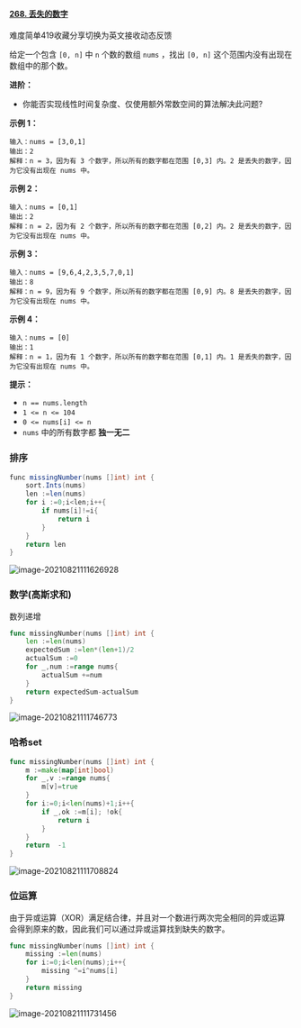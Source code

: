 #### [268. 丢失的数字](https://leetcode-cn.com/problems/missing-number/)

难度简单419收藏分享切换为英文接收动态反馈

给定一个包含 `[0, n]` 中 `n` 个数的数组 `nums` ，找出 `[0, n]` 这个范围内没有出现在数组中的那个数。

 

**进阶：**

- 你能否实现线性时间复杂度、仅使用额外常数空间的算法解决此问题?

 

**示例 1：**

```
输入：nums = [3,0,1]
输出：2
解释：n = 3，因为有 3 个数字，所以所有的数字都在范围 [0,3] 内。2 是丢失的数字，因为它没有出现在 nums 中。
```

**示例 2：**

```
输入：nums = [0,1]
输出：2
解释：n = 2，因为有 2 个数字，所以所有的数字都在范围 [0,2] 内。2 是丢失的数字，因为它没有出现在 nums 中。
```

**示例 3：**

```
输入：nums = [9,6,4,2,3,5,7,0,1]
输出：8
解释：n = 9，因为有 9 个数字，所以所有的数字都在范围 [0,9] 内。8 是丢失的数字，因为它没有出现在 nums 中。
```

**示例 4：**

```
输入：nums = [0]
输出：1
解释：n = 1，因为有 1 个数字，所以所有的数字都在范围 [0,1] 内。1 是丢失的数字，因为它没有出现在 nums 中。
```

 

**提示：**

- `n == nums.length`
- `1 <= n <= 104`
- `0 <= nums[i] <= n`
- `nums` 中的所有数字都 **独一无二**

### 排序

```java
func missingNumber(nums []int) int {
    sort.Ints(nums)
    len :=len(nums)
    for i :=0;i<len;i++{
        if nums[i]!=i{
            return i
        }
    }
    return len
}
```

![image-20210821111626928](C:\Users\solfeng\AppData\Roaming\Typora\typora-user-images\image-20210821111626928.png)

### 数学(高斯求和)

数列递增

```go
func missingNumber(nums []int) int {
    len :=len(nums)
    expectedSum :=len*(len+1)/2
    actualSum :=0
    for _,num :=range nums{
        actualSum +=num
    }
    return expectedSum-actualSum
}
```

![image-20210821111746773](C:\Users\solfeng\AppData\Roaming\Typora\typora-user-images\image-20210821111746773.png)

### 哈希set

```go
func missingNumber(nums []int) int {
    m :=make(map[int]bool)
    for _,v :=range nums{
        m[v]=true
    }
    for i:=0;i<len(nums)+1;i++{
        if _,ok :=m[i]; !ok{
            return i
        }
    }
    return  -1
}
```

![image-20210821111708824](C:\Users\solfeng\AppData\Roaming\Typora\typora-user-images\image-20210821111708824.png)

### 位运算

由于异或运算（XOR）满足结合律，并且对一个数进行两次完全相同的异或运算会得到原来的数，因此我们可以通过异或运算找到缺失的数字。

```go
func missingNumber(nums []int) int {
    missing :=len(nums)
    for i:=0;i<len(nums);i++{
        missing ^=i^nums[i]
    }
    return missing
}
```

![image-20210821111731456](C:\Users\solfeng\AppData\Roaming\Typora\typora-user-images\image-20210821111731456.png)
